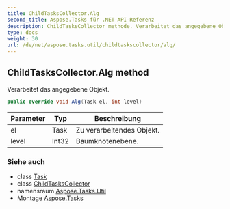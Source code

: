 ```yaml
---
title: ChildTasksCollector.Alg
second_title: Aspose.Tasks für .NET-API-Referenz
description: ChildTasksCollector methode. Verarbeitet das angegebene Objekt.
type: docs
weight: 30
url: /de/net/aspose.tasks.util/childtaskscollector/alg/
---
```

## ChildTasksCollector.Alg method

Verarbeitet das angegebene Objekt.

```csharp
public override void Alg(Task el, int level)
```

| Parameter | Typ | Beschreibung |
| --- | --- | --- |
| el | Task | Zu verarbeitendes Objekt. |
| level | Int32 | Baumknotenebene. |

### Siehe auch

* class [Task](../../../aspose.tasks/task/)
* class [ChildTasksCollector](../)
* namensraum [Aspose.Tasks.Util](../../childtaskscollector/)
* Montage [Aspose.Tasks](../../../)


